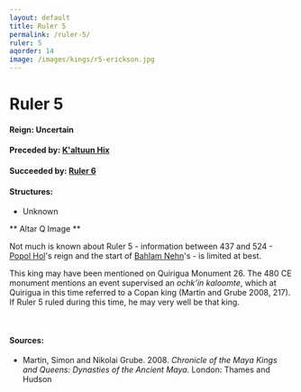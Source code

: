 ```yaml
---
layout: default
title: Ruler 5
permalink: /ruler-5/
ruler: 5
aqorder: 14
image: /images/kings/r5-erickson.jpg
---
```


# Ruler 5

#### <strong>Reign:</strong> Uncertain
#### <strong>Preceded by:</strong> <a href="{{site.baseurl}}/kaltuun-hix">K'altuun Hix</a>
#### <strong>Succeeded by:</strong> <a href="{{site.baseurl}}/ruler-6">Ruler 6</a>
#### <strong>Structures:</strong>
<ul>
<li>Unknown</li>
</ul>

** Altar Q Image **

Not much is known about Ruler 5 - information between 437 and 524 - <a href="{{site.baseurl}}/popol-hol/">Popol Hol</a>'s reign and the start of <a href="{{site.baseurl}}/bahlam-nehn/">Bahlam Nehn</a>'s - is limited at best.

This king may have been mentioned on Quirigua Monument 26. The 480 CE monument mentions an event supervised an <em>ochk’in kaloomte</em>, which at Quirigua in this time referred to a Copan king (Martin and Grube 2008, 217). If Ruler 5 ruled during this time, he may very well be that king.

<br>

#### <strong>Sources:</strong>
<ul>
<li>Martin, Simon and Nikolai Grube. 2008. <cite>Chronicle of the Maya Kings and
    Queens: Dynasties of the Ancient Maya.</cite> London: Thames and Hudson</li>
</ul>
